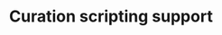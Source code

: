 ---
delivpath: /document/deliverable/D6.7.pdf
year: 2022
delivcode: D6.7
title: Curation scripting support
---